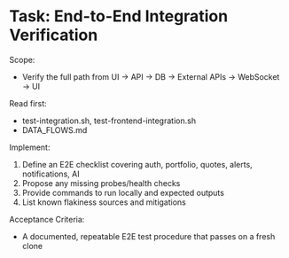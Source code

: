 # Task: End-to-End Integration Verification

Scope:
- Verify the full path from UI → API → DB → External APIs → WebSocket → UI

Read first:
- test-integration.sh, test-frontend-integration.sh
- DATA_FLOWS.md

Implement:
1) Define an E2E checklist covering auth, portfolio, quotes, alerts, notifications, AI
2) Propose any missing probes/health checks
3) Provide commands to run locally and expected outputs
4) List known flakiness sources and mitigations

Acceptance Criteria:
- A documented, repeatable E2E test procedure that passes on a fresh clone

